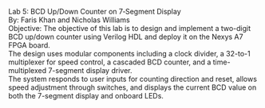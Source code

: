 Lab 5: BCD Up/Down Counter on 7‑Segment Display       
By: Faris Khan and Nicholas Williams    
Objective: The objective of this lab is to design and implement a two-digit BCD up/down counter using Verilog HDL and deploy it on the Nexys A7 FPGA board.   
The design uses modular components including a clock divider, a 32-to-1 multiplexer for speed control, a cascaded BCD counter, and a time-multiplexed 7-segment display driver.  
The system responds to user inputs for counting direction and reset, allows speed adjustment through switches, and displays the current BCD value on both the 7-segment display and onboard LEDs.   
